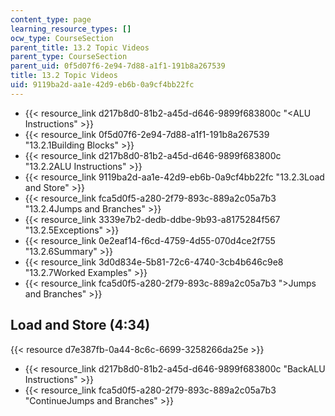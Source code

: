 ```yaml
---
content_type: page
learning_resource_types: []
ocw_type: CourseSection
parent_title: 13.2 Topic Videos
parent_type: CourseSection
parent_uid: 0f5d07f6-2e94-7d88-a1f1-191b8a267539
title: 13.2 Topic Videos
uid: 9119ba2d-aa1e-42d9-eb6b-0a9cf4bb22fc
---
```


*   {{< resource_link d217b8d0-81b2-a45d-d646-9899f683800c "\<ALU Instructions" >}}
*   {{< resource_link 0f5d07f6-2e94-7d88-a1f1-191b8a267539 "13.2.1Building Blocks" >}}
*   {{< resource_link d217b8d0-81b2-a45d-d646-9899f683800c "13.2.2ALU Instructions" >}}
*   {{< resource_link 9119ba2d-aa1e-42d9-eb6b-0a9cf4bb22fc "13.2.3Load and Store" >}}
*   {{< resource_link fca5d0f5-a280-2f79-893c-889a2c05a7b3 "13.2.4Jumps and Branches" >}}
*   {{< resource_link 3339e7b2-dedb-ddbe-9b93-a8175284f567 "13.2.5Exceptions" >}}
*   {{< resource_link 0e2eaf14-f6cd-4759-4d55-070d4ce2f755 "13.2.6Summary" >}}
*   {{< resource_link 3d0d834e-5b81-72c6-4740-3cb4b646c9e8 "13.2.7Worked Examples" >}}
*   {{< resource_link fca5d0f5-a280-2f79-893c-889a2c05a7b3 "\>Jumps and Branches" >}}

Load and Store (4:34)
---------------------

{{< resource d7e387fb-0a44-8c6c-6699-3258266da25e >}}

*   {{< resource_link d217b8d0-81b2-a45d-d646-9899f683800c "BackALU Instructions" >}}
*   {{< resource_link fca5d0f5-a280-2f79-893c-889a2c05a7b3 "ContinueJumps and Branches" >}}